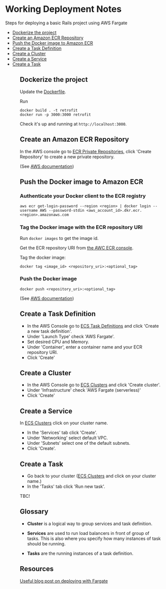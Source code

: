 # Working Deployment Notes

Steps for deploying a basic Rails project using AWS Fargate

<ul>
  <li><a href='#dockerize-the-project'>Dockerize the project</a></li>
  <li><a href='#create-an-ecr-repo'>Create an Amazon ECR Repository</a></li>
  <li><a href='#push-the-image'>Push the Docker image to Amazon ECR</a></li>
  <li><a href='#create-task-definition'>Create a Task Definition</a></li>
  <li><a href='#create-a-cluster'>Create a Cluster</a></li>
  <li><a href='#create-a-service'>Create a Service</a></li>
  <li><a href='#create-a-task'>Create a Task</a></li>
<ul>

<a id='dockerize-the-project'></a>
## Dockerize the project

Update the [Dockerfile](https://github.com/unboxed/retrofit/blob/main/Dockerfile).

Run
```
docker build . -t retrofit
docker run -p 3000:3000 retrofit
```

Check it's up and running at `http://localhost:3000`.

<a id='create-an-ecr-repo'></a>
## Create an Amazon ECR Repository

In the AWS console go to [ECR Private Repositories](https://console.aws.amazon.com/ecr/private-registry/repositories), click 'Create Repository' to create a new private repository.

(See [AWS documentation](https://docs.aws.amazon.com/AmazonECR/latest/userguide/repository-create.html))

<a id='push-the-image'></a>
## Push the Docker image to Amazon ECR

### Authenticate your Docker client to the ECR registry

`aws ecr get-login-password --region <region> | docker login --username AWS --password-stdin <aws_account_id>.dkr.ecr.<region>.amazonaws.com`

### Tag the Docker image with the ECR repository URI

Run `docker images` to get the image id.

Get the ECR repository URI from [the AWC ECR console](https://console.aws.amazon.com/ecr/private-registry/repositories).

Tag the docker image: 

`docker tag <image_id> <repository_uri>:<optional_tag>`

### Push the Docker image

`docker push <repository_uri>:<optional_tag>`

(See [AWS documentation](https://docs.aws.amazon.com/AmazonECR/latest/userguide/docker-push-ecr-image.html))

<a id='create-task-definition'></a>
## Create a Task Definition

- In the AWS Console go to [ECS Task Definitions](https://console.aws.amazon.com/ecs/v2/task-definitions) and click 'Create a new task definition'.
- Under 'Launch Type' check 'AWS Fargate'.
- Set desired CPU and Memory.
- Under 'Container', enter a container name and your ECR repository URI.
- Click 'Create'

<a id='create-a-cluster'></a>
## Create a Cluster

- In the AWS Console go to [ECS Clusters](https://console.aws.amazon.com/ecs/v2/clusters) and click 'Create cluster'.
- Under 'Infrastructure' check 'AWS Fargate (serverless)'
- Click 'Create'

<a id='create-a-service'></a>
## Create a Service

In [ECS Clusters](https://console.aws.amazon.com/ecs/v2/clusters) click on your cluster name.

- In the 'Services' tab click 'Create'.
- Under 'Networking' select default VPC.
- Under 'Subnets' select one of the default subnets.
- Click 'Create'. 

<a id='create-a-task'></a>
## Create a Task

- Go back to your cluster ([ECS Clusters](https://console.aws.amazon.com/ecs/v2/clusters) and click on your cluster name.)
- In the 'Tasks' tab click 'Run new task'.

TBC!


## Glossary

- <strong>Cluster</strong> is a logical way to group services and task definition.

- <strong>Services</strong> are used to run load balancers in front of group of tasks. This is also where you specify how many instances of task should be running.

- <strong>Tasks</strong> are the running instances of a task definition.


## Resources

[Useful blog post on deploying with Fargate](https://allenchun.medium.com/deploy-rails-app-image-in-serverless-way-using-aws-fargate-aa79369e9196)

